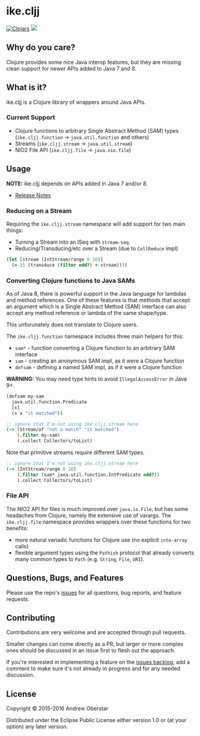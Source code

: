 # ike.cljj

[![Clojars](https://img.shields.io/clojars/v/org.ajoberstar/ike.cljj.svg?style=flat-square)](http://clojars.org/org.ajoberstar/ike.cljj)
![](https://github.com/ajoberstar/ike.cljj/workflows/.github/workflows/build.yaml/badge.svg)

## Why do you care?

Clojure provides some nice Java interop features, but they are missing clean support for newer APIs added to
Java 7 and 8.

## What is it?

ike.cljj is a Clojure library of wrappers around Java APIs.

### Current Support

* Clojure functions to arbitrary Single Abstract Method (SAM) types (`ike.cljj.function` -> `java.util.function` and others)
* Streams (`ike.cljj.stream` -> `java.util.stream`)
* NIO2 File API (`ike.cljj.file` -> `java.nio.file`)

## Usage

**NOTE:** ike.cljj depends on APIs added in Java 7 and/or 8.

* [Release Notes](https://github.com/ajoberstar/ike.cljj/releases)

### Reducing on a Stream

Requiring the `ike.cljj.stream` namespace will add support for two main things:

- Turning a Stream into an ISeq with `stream-seq`.
- Reducing/Transducing/etc over a Stream (due to `CollReduce` impl)

```clojure
(let [stream (IntStream/range 0 10)]
  (= 25 (transduce (filter odd?) + stream))))
```

### Converting Clojure functions to Java SAMs

As of Java 8, there is powerful support in the Java language for lambdas and
method references. One of these features is that methods that accept an argument
which is a Single Abstract Method (SAM) interface can also accept any method reference
or lambda of the same shape/type.

This unforunately does not translate to Clojure users.

The `ike.cljj.function` namespace includes three main helpers for this:

* `sam*` - function converting a Clojure function to an arbitrary SAM interface
* `sam` - creating an anonymous SAM impl, as it were a Clojure function
* `defsam` - defining a named SAM impl, as if it were a Clojure function

**WARNING:** You may need type hints to avoid `IllegalAccessError` in Java 9+.

```clojure
(defsam my-sam
  java.util.function.Predicate
  [x]
  (= x "it matched"))

;; ignore that I'm not using ike.cljj.stream here
(-> (Stream/of "not a match" "it matched")
    (.filter my-sam)
    (.collect Collectors/toList)
```

Note that primitive streams require different SAM types.

```clojure
;; ignore that I'm not using ike.cljj.stream here
(-> (IntStream/range 0 10)
    (.filter (sam* java.util.function.IntPredicate odd?))
    (.collect Collectors/toList)
```

### File API

The NIO2 API for files is much improved over `java.io.File`, but has some headaches from
Clojure, namely the extensive use of varargs. The `ike.cljj.file` namespace provides wrappers
over these functions for two benefits:

- more natural variadic functions for Clojure use (no explicit `into-array` calls)
- flexible argument types using the `Pathish` protocol that already converts many common types
to `Path` (e.g. `String`, `File`, `URI`).

## Questions, Bugs, and Features

Please use the repo's [issues](https://github.com/ajoberstar/ike.cljj/issues)
for all questions, bug reports, and feature requests.

## Contributing

Contributions are very welcome and are accepted through pull requests.

Smaller changes can come directly as a PR, but larger or more complex
ones should be discussed in an issue first to flesh out the approach.

If you're interested in implementing a feature on the
[issues backlog](https://github.com/ajoberstar/ike.cljj/issues), add a comment
to make sure it's not already in progress and for any needed discussion.

## License

Copyright © 2015-2016 Andrew Oberstar

Distributed under the Eclipse Public License either version 1.0 or (at
your option) any later version.
